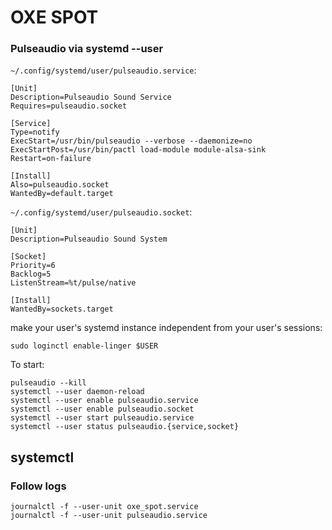 # OXE SPOT


### Pulseaudio via systemd --user

`~/.config/systemd/user/pulseaudio.service`:


```
[Unit]
Description=Pulseaudio Sound Service
Requires=pulseaudio.socket

[Service]
Type=notify
ExecStart=/usr/bin/pulseaudio --verbose --daemonize=no
ExecStartPost=/usr/bin/pactl load-module module-alsa-sink
Restart=on-failure

[Install]
Also=pulseaudio.socket
WantedBy=default.target
```

`~/.config/systemd/user/pulseaudio.socket`:

```
[Unit]
Description=Pulseaudio Sound System

[Socket]
Priority=6
Backlog=5
ListenStream=%t/pulse/native

[Install]
WantedBy=sockets.target
```

make your user's systemd instance independent from your user's sessions:

```
sudo loginctl enable-linger $USER
```

To start:

```
pulseaudio --kill
systemctl --user daemon-reload
systemctl --user enable pulseaudio.service
systemctl --user enable pulseaudio.socket
systemctl --user start pulseaudio.service
systemctl --user status pulseaudio.{service,socket}
```


## systemctl 

### Follow logs

```
journalctl -f --user-unit oxe_spot.service
journalctl -f --user-unit pulseaudio.service
```


